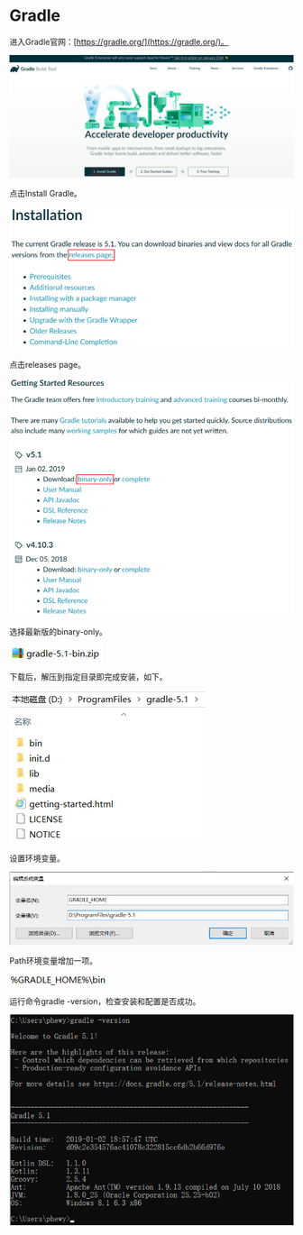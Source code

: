 # Gradle

进入Gradle官网：[https://gradle.org/](https://gradle.org/)。

 ![](./Gradle环境搭建/图片1.png)
<br/>

点击Install Gradle。

 ![](./Gradle环境搭建/图片2.png)
<br/>

点击releases page。

 ![](./Gradle环境搭建/图片3.png)
<br/>

选择最新版的binary-only。

 ![](./Gradle环境搭建/图片4.png)
<br/>

下载后，解压到指定目录即完成安装，如下。

 ![](./Gradle环境搭建/图片5.png)
<br/>

设置环境变量。

 ![](./Gradle环境搭建/图片6.png)
<br/>

Path环境变量增加一项。

 ![](./Gradle环境搭建/图片7.png)
<br/>

运行命令gradle -version，检查安装和配置是否成功。

 ![](./Gradle环境搭建/图片8.png)